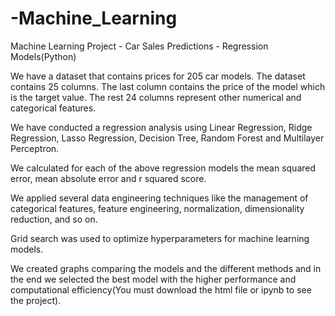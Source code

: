 # -Machine_Learning
Machine Learning Project - Car Sales Predictions - Regression Models(Python)


We have a dataset that contains prices for 205 car models. The dataset contains 25 columns. The last column contains the price of the model which is the target value. The rest 24 columns represent other numerical and categorical features. 

We have conducted a regression analysis using Linear Regression, Ridge Regression, Lasso Regression, Decision Tree, Random Forest and Multilayer Perceptron.

We calculated for each of the above regression models the mean squared error, mean absolute error and r squared score.

We applied several data engineering techniques like the management of categorical features, feature engineering, normalization, dimensionality reduction, and so on.

Grid search was used to optimize hyperparameters for machine learning models.

We created graphs comparing the models and the different methods and in the end we selected the best model with the higher performance and computational efficiency(You must download the html file or ipynb to see the project).
